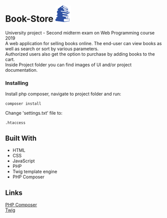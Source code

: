 # Book-Store <img src="assets/img/core/ikonica.png" alt="Books" width="50px"/>
University project - Second midterm exam on Web Programming course 2019 <br/>
A web application for selling books online. The end-user can view books as well as search or sort by various parameters.<br/>
Authorized users also get the option to purchase by adding books to the cart.<br/>
Inside Project folder you can find images of UI and/or project documentation.

### Installing

Install php composer, navigate to project folder and run:

```
composer install
```

Change 'settings.txt' file to:

```
.htaccess
```

## Built With
* HTML
* CSS
* JavaScript 
* PHP
* Twig template engine
* PHP Composer

## Links
[PHP Composer](https://getcomposer.org)<br/>
[Twig](https://twig.symfony.com)
